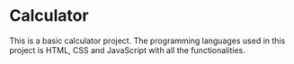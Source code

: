 # Calculator
This is a basic calculator project. The programming languages used in this project is HTML, CSS and JavaScript with all the functionalities.

